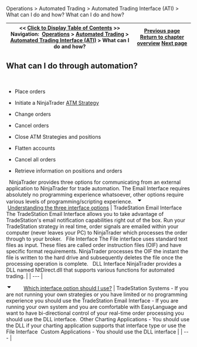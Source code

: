 ﻿
Operations > Automated Trading > Automated Trading Interface (ATI) > What can I do and how?
What can I do and how?

| << [Click to Display Table of Contents](what_can_i_do_and_how_.md) >> **Navigation:**     [Operations](operations-1.md) > [Automated Trading](automated_trading-1.md) > [Automated Trading Interface (ATI)](automated_trading_interface_at-1.md) > What can I do and how? | [Previous page](automated_trading_interface_at-1.md) [Return to chapter overview](automated_trading_interface_at-1.md) [Next page](commands_and_valid_parameters-1.md) |
| --- | --- |
## What can I do through automation?
 
- Place orders 

- Initiate a NinjaTrader [ATM Strategy](advanced_trade_management_atm-1.md) 

- Change orders 

- Cancel orders 

- Close ATM Strategies and positions 

- Flatten accounts 

- Cancel all orders 

- Retrieve information on positions and orders 

 
NinjaTrader provides three options for communicating from an external application to NinjaTrader for trade automation. The Email Interface requires absolutely no programming experience whatsoever, other options require various levels of programming/scripting experience.
 
![tog_minus](tog_minus-1.gif)        [Understanding the three interface options](javascript:HMToggle('toggle','UnderstandingTheThreeInterfaceOptions','UnderstandingTheThreeInterfaceOptions_ICON'))
| TradeStation Email Interface  The TradeStation Email Interface allows you to take advantage of TradeStation's email notification capabilities right out of the box. Run your TradeStation strategy in real time, order signals are emailed within your computer (never leaves your PC) to NinjaTrader which processes the order through to your broker.   File Interface The File interface uses standard text files as input. These files are called order instruction files (OIF) and have specific format requirements. NinjaTrader processes the OIF the instant the file is written to the hard drive and subsequently deletes the file once the processing operation is complete.    DLL Interface NinjaTrader provides a DLL named NtDirect.dll that supports various functions for automated trading. |
| --- |

![tog_minus](tog_minus-1.gif)        [Which interface option should I use?](javascript:HMToggle('toggle','WhichInterfaceOptionShouldIUse','WhichInterfaceOptionShouldIUse_ICON'))
| TradeStation Systems  - If you are not running your own strategies or you have limited or no programming experience you should use the TradeStation Email Interface - If you are running your own system and you are comfortable with EasyLanguage and want to have bi-directional control of your real-time order processing you should use the DLL interface.  Other Charting Applications  - You should use the DLL if your charting application supports that interface type or use the File Interface  Custom Applications - You should use the DLL interface |
| --- |

